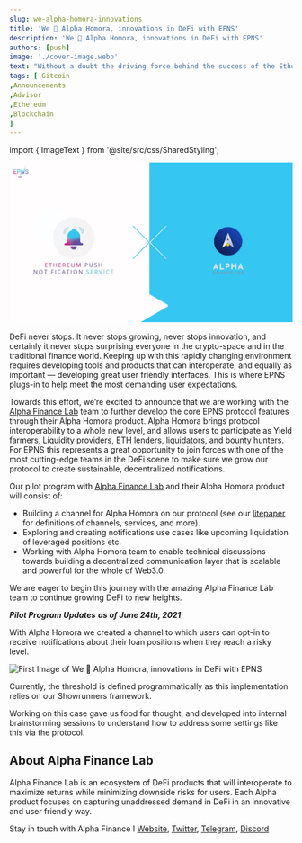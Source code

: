 ```yaml
---
slug: we-alpha-homora-innovations
title: 'We 💖 Alpha Homora, innovations in DeFi with EPNS'
description: 'We 💖 Alpha Homora, innovations in DeFi with EPNS'
authors: [push]
image: './cover-image.webp'
text: "Without a doubt the driving force behind the success of the Ethereum blockchain is and will be the community behind it."
tags: [ Gitcoin
,Announcements
,Advisor
,Ethereum
,Blockchain
]
---
```


import { ImageText } from '@site/src/css/SharedStyling';

![Cover Image of We 💖 Alpha Homora, innovations in DeFi with EPNS](./cover-image.webp)

<!--truncate-->

DeFi never stops. It never stops growing, never stops innovation, and certainly it never stops surprising everyone in the crypto-space and in the traditional finance world. Keeping up with this rapidly changing environment requires developing tools and products that can interoperate, and equally as important — developing great user friendly interfaces. This is where EPNS plugs-in to help meet the most demanding user expectations.

Towards this effort, we’re excited to announce that we are working with the [Alpha Finance Lab](https://alphafinance.io/) team to further develop the core EPNS protocol features through their Alpha Homora product. Alpha Homora brings protocol interoperability to a whole new level, and allows users to participate as Yield farmers, Liquidity providers, ETH lenders, liquidators, and bounty hunters. For EPNS this represents a great opportunity to join forces with one of the most cutting-edge teams in the DeFi scene to make sure we grow our protocol to create sustainable, decentralized notifications.

Our pilot program with [Alpha Finance Lab](https://twitter.com/AlphaFinanceLab) and their Alpha Homora product will consist of:

- Building a channel for Alpha Homora on our protocol (see our [litepaper](https://github.com/push-protocol/push-whitepaper/blob/master/Ethereum%20Push%20Notification%20Service%20Litepaper.pdf) for definitions of channels, services, and more).
- Exploring and creating notifications use cases like upcoming liquidation of leveraged positions etc.
- Working with Alpha Homora team to enable technical discussions towards building a decentralized communication layer that is scalable and powerful for the whole of Web3.0.

We are eager to begin this journey with the amazing Alpha Finance Lab team to continue growing DeFi to new heights.

**_Pilot Program Updates_** **_as of June 24th, 2021_**

With Alpha Homora we created a channel to which users can opt-in to receive notifications about their loan positions when they reach a risky level.

![First Image of We 💖 Alpha Homora, innovations in DeFi with EPNS](./image-1.gif)

Currently, the threshold is defined programmatically as this implementation relies on our Showrunners framework.

Working on this case gave us food for thought, and developed into internal brainstorming sessions to understand how to address some settings like this via the protocol.

## **About Alpha Finance Lab**

Alpha Finance Lab is an ecosystem of DeFi products that will interoperate to maximize returns while minimizing downside risks for users. Each Alpha product focuses on capturing unaddressed demand in DeFi in an innovative and user friendly way.

Stay in touch with Alpha Finance ! [Website](https://blog.alphafinance.io/), [Twitter](https://twitter.com/AlphaFinanceLab), [Telegram](https://t.me/AlphaFinanceLab), [Discord](https://discord.com/invite/Z2vuKDT)
